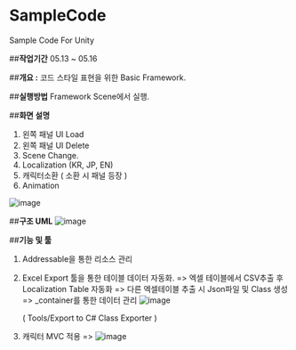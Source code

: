 # SampleCode
Sample Code For Unity

##**작업기간**
05.13 ~ 05.16

##**개요 :**
코드 스타일 표현을 위한 Basic Framework.


##**실행방법**
Framework Scene에서 실행.

##**화면 설명**
1. 왼쪽 패널 UI Load
2. 왼쪽 패널 UI Delete
3. Scene Change.
4. Localization (KR, JP, EN)
5. 캐릭터소환 ( 소환 시 패널 등장 )
6. Animation

![image](https://github.com/user-attachments/assets/2b1156c4-f9ba-4420-a61b-87f570af1722)


##**구조 UML**
![image](https://github.com/user-attachments/assets/d5f248fa-ec0f-4e11-990f-d636b1ef3738)


##**기능 및 툴**
1. Addressable을 통한 리소스 관리
2. Excel Export 툴을 통한 테이블 데이터 자동화.
   => 엑셀 테이블에서 CSV추출 후 Localization Table 자동화
   => 다른 엑셀테이블 추출 시 Json파일 및 Class 생성
   => _container를 통한 데이터 관리
   ![image](https://github.com/user-attachments/assets/377389e4-2bf8-4745-affa-655d586f3b64)

   ( Tools/Export to C# Class Exporter )

3. 캐릭터 MVC 적용
=> ![image](https://github.com/user-attachments/assets/c220f278-1549-4606-80d5-2f1c7e7f308b)

